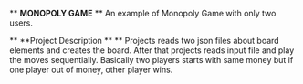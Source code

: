 ** **MONOPOLY GAME** **
An example of Monopoly Game with only two users.

** **Project Description ** **
Projects reads two json files about board elements and creates the board. After that projects reads input file and play the moves sequentially.
Basically two players starts with same money but if one player out of money, other player wins.

